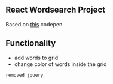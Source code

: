 ## React Wordsearch Project

Based on [this](https://codepen.io/jryanj83/pen/eZPPbx) codepen.

## Functionality
- add words to grid
- change color of words inside the grid 


```removed jquery```
